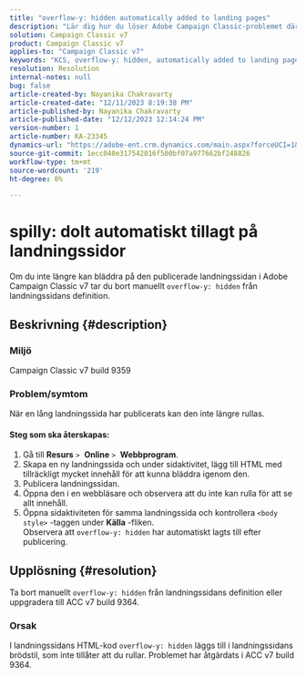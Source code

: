 ```yaml
---
title: "overflow-y: hidden automatically added to landing pages"
description: "Lär dig hur du löser Adobe Campaign Classic-problemet där dolda spill-y automatiskt läggs till på landningssidor."
solution: Campaign Classic v7
product: Campaign Classic v7
applies-to: "Campaign Classic v7"
keywords: "KCS, overflow-y: hidden, automatically added to landing pages, adobe campaign, ACC v7 build 9359, upgrade to ACC v7 build 9364, Campaign Classic"
resolution: Resolution
internal-notes: null
bug: false
article-created-by: Nayanika Chakravarty
article-created-date: "12/11/2023 8:19:38 PM"
article-published-by: Nayanika Chakravarty
article-published-date: "12/12/2023 12:14:24 PM"
version-number: 1
article-number: KA-23345
dynamics-url: "https://adobe-ent.crm.dynamics.com/main.aspx?forceUCI=1&pagetype=entityrecord&etn=knowledgearticle&id=3c1e4299-6298-ee11-be37-6045bd006c82"
source-git-commit: 1ecc040e317542016f500bf07a977662bf248826
workflow-type: tm+mt
source-wordcount: '219'
ht-degree: 0%

---
```


# spilly: dolt automatiskt tillagt på landningssidor


Om du inte längre kan bläddra på den publicerade landningssidan i Adobe Campaign Classic v7 tar du bort manuellt `overflow-y: hidden` från landningssidans definition.

## Beskrivning {#description}


### <b>Miljö</b>

Campaign Classic v7 build 9359

### <b>Problem/symtom</b>

När en lång landningssida har publicerats kan den inte längre rullas.

#### <b>Steg som ska återskapas:</b>

1. Gå till <b>Resurs</b> `>`  <b>Online</b> `>`  <b>Webbprogram</b>.
2. Skapa en ny landningssida och under sidaktivitet, lägg till HTML med tillräckligt mycket innehåll för att kunna bläddra igenom den.
3. Publicera landningssidan.
4. Öppna den i en webbläsare och observera att du inte kan rulla för att se allt innehåll.
5. Öppna sidaktiviteten för samma landningssida och kontrollera `<body style>` -taggen under <b>Källa</b> -fliken.\
   Observera att `overflow-y: hidden` har automatiskt lagts till efter publicering.



## Upplösning {#resolution}


Ta bort manuellt `overflow-y: hidden` från landningssidans definition eller uppgradera till ACC v7 build 9364.

### <b>Orsak</b>

I landningssidans HTML-kod `overflow-y: hidden` läggs till i landningssidans brödstil, som inte tillåter att du rullar. Problemet har åtgärdats i ACC v7 build 9364.
